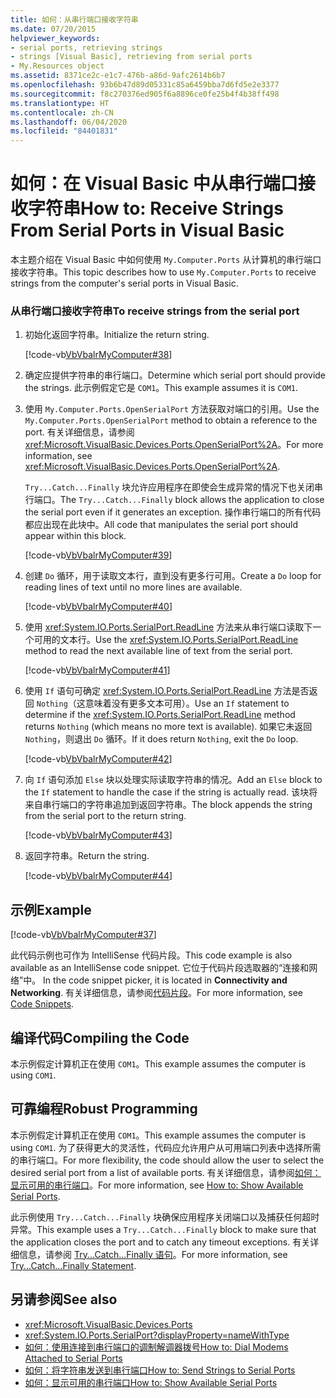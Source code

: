 ```yaml
---
title: 如何：从串行端口接收字符串
ms.date: 07/20/2015
helpviewer_keywords:
- serial ports, retrieving strings
- strings [Visual Basic], retrieving from serial ports
- My.Resources object
ms.assetid: 8371ce2c-e1c7-476b-a86d-9afc2614b6b7
ms.openlocfilehash: 93b6b47d89d05331c85a6459bba7d6fd5e2e3377
ms.sourcegitcommit: f8c270376ed905f6a8896ce0fe25b4f4b38ff498
ms.translationtype: HT
ms.contentlocale: zh-CN
ms.lasthandoff: 06/04/2020
ms.locfileid: "84401831"
---
```

# <a name="how-to-receive-strings-from-serial-ports-in-visual-basic"></a><span data-ttu-id="be1bb-102">如何：在 Visual Basic 中从串行端口接收字符串</span><span class="sxs-lookup"><span data-stu-id="be1bb-102">How to: Receive Strings From Serial Ports in Visual Basic</span></span>

<span data-ttu-id="be1bb-103">本主题介绍在 Visual Basic 中如何使用 `My.Computer.Ports` 从计算机的串行端口接收字符串。</span><span class="sxs-lookup"><span data-stu-id="be1bb-103">This topic describes how to use `My.Computer.Ports` to receive strings from the computer's serial ports in Visual Basic.</span></span>  
  
### <a name="to-receive-strings-from-the-serial-port"></a><span data-ttu-id="be1bb-104">从串行端口接收字符串</span><span class="sxs-lookup"><span data-stu-id="be1bb-104">To receive strings from the serial port</span></span>  
  
1. <span data-ttu-id="be1bb-105">初始化返回字符串。</span><span class="sxs-lookup"><span data-stu-id="be1bb-105">Initialize the return string.</span></span>  
  
     [!code-vb[VbVbalrMyComputer#38](~/samples/snippets/visualbasic/VS_Snippets_VBCSharp/VbVbalrMyComputer/VB/Class2.vb#38)]  
  
2. <span data-ttu-id="be1bb-106">确定应提供字符串的串行端口。</span><span class="sxs-lookup"><span data-stu-id="be1bb-106">Determine which serial port should provide the strings.</span></span> <span data-ttu-id="be1bb-107">此示例假定它是 `COM1`。</span><span class="sxs-lookup"><span data-stu-id="be1bb-107">This example assumes it is `COM1`.</span></span>  
  
3. <span data-ttu-id="be1bb-108">使用 `My.Computer.Ports.OpenSerialPort` 方法获取对端口的引用。</span><span class="sxs-lookup"><span data-stu-id="be1bb-108">Use the `My.Computer.Ports.OpenSerialPort` method to obtain a reference to the port.</span></span> <span data-ttu-id="be1bb-109">有关详细信息，请参阅 <xref:Microsoft.VisualBasic.Devices.Ports.OpenSerialPort%2A>。</span><span class="sxs-lookup"><span data-stu-id="be1bb-109">For more information, see <xref:Microsoft.VisualBasic.Devices.Ports.OpenSerialPort%2A>.</span></span>  
  
     <span data-ttu-id="be1bb-110">`Try...Catch...Finally` 块允许应用程序在即使会生成异常的情况下也关闭串行端口。</span><span class="sxs-lookup"><span data-stu-id="be1bb-110">The `Try...Catch...Finally` block allows the application to close the serial port even if it generates an exception.</span></span> <span data-ttu-id="be1bb-111">操作串行端口的所有代码都应出现在此块中。</span><span class="sxs-lookup"><span data-stu-id="be1bb-111">All code that manipulates the serial port should appear within this block.</span></span>  
  
     [!code-vb[VbVbalrMyComputer#39](~/samples/snippets/visualbasic/VS_Snippets_VBCSharp/VbVbalrMyComputer/VB/Class2.vb#39)]  
  
4. <span data-ttu-id="be1bb-112">创建 `Do` 循环，用于读取文本行，直到没有更多行可用。</span><span class="sxs-lookup"><span data-stu-id="be1bb-112">Create a `Do` loop for reading lines of text until no more lines are available.</span></span>  
  
     [!code-vb[VbVbalrMyComputer#40](~/samples/snippets/visualbasic/VS_Snippets_VBCSharp/VbVbalrMyComputer/VB/Class2.vb#40)]  
  
5. <span data-ttu-id="be1bb-113">使用 <xref:System.IO.Ports.SerialPort.ReadLine> 方法来从串行端口读取下一个可用的文本行。</span><span class="sxs-lookup"><span data-stu-id="be1bb-113">Use the <xref:System.IO.Ports.SerialPort.ReadLine> method to read the next available line of text from the serial port.</span></span>  
  
     [!code-vb[VbVbalrMyComputer#41](~/samples/snippets/visualbasic/VS_Snippets_VBCSharp/VbVbalrMyComputer/VB/Class2.vb#41)]  
  
6. <span data-ttu-id="be1bb-114">使用 `If` 语句可确定 <xref:System.IO.Ports.SerialPort.ReadLine> 方法是否返回 `Nothing`（这意味着没有更多文本可用）。</span><span class="sxs-lookup"><span data-stu-id="be1bb-114">Use an `If` statement to determine if the <xref:System.IO.Ports.SerialPort.ReadLine> method returns `Nothing` (which means no more text is available).</span></span> <span data-ttu-id="be1bb-115">如果它未返回 `Nothing`，则退出 `Do` 循环。</span><span class="sxs-lookup"><span data-stu-id="be1bb-115">If it does return `Nothing`, exit the `Do` loop.</span></span>  
  
     [!code-vb[VbVbalrMyComputer#42](~/samples/snippets/visualbasic/VS_Snippets_VBCSharp/VbVbalrMyComputer/VB/Class2.vb#42)]  
  
7. <span data-ttu-id="be1bb-116">向 `If` 语句添加 `Else` 块以处理实际读取字符串的情况。</span><span class="sxs-lookup"><span data-stu-id="be1bb-116">Add an `Else` block to the `If` statement to handle the case if the string is actually read.</span></span> <span data-ttu-id="be1bb-117">该块将来自串行端口的字符串追加到返回字符串。</span><span class="sxs-lookup"><span data-stu-id="be1bb-117">The block appends the string from the serial port to the return string.</span></span>  
  
     [!code-vb[VbVbalrMyComputer#43](~/samples/snippets/visualbasic/VS_Snippets_VBCSharp/VbVbalrMyComputer/VB/Class2.vb#43)]  
  
8. <span data-ttu-id="be1bb-118">返回字符串。</span><span class="sxs-lookup"><span data-stu-id="be1bb-118">Return the string.</span></span>  
  
     [!code-vb[VbVbalrMyComputer#44](~/samples/snippets/visualbasic/VS_Snippets_VBCSharp/VbVbalrMyComputer/VB/Class2.vb#44)]  
  
## <a name="example"></a><span data-ttu-id="be1bb-119">示例</span><span class="sxs-lookup"><span data-stu-id="be1bb-119">Example</span></span>  

 [!code-vb[VbVbalrMyComputer#37](~/samples/snippets/visualbasic/VS_Snippets_VBCSharp/VbVbalrMyComputer/VB/Class2.vb#37)]  
  
 <span data-ttu-id="be1bb-120">此代码示例也可作为 IntelliSense 代码片段。</span><span class="sxs-lookup"><span data-stu-id="be1bb-120">This code example is also available as an IntelliSense code snippet.</span></span> <span data-ttu-id="be1bb-121">它位于代码片段选取器的“连接和网络”中。 </span><span class="sxs-lookup"><span data-stu-id="be1bb-121">In the code snippet picker, it is located in **Connectivity and Networking**.</span></span> <span data-ttu-id="be1bb-122">有关详细信息，请参阅[代码片段](/visualstudio/ide/code-snippets)。</span><span class="sxs-lookup"><span data-stu-id="be1bb-122">For more information, see [Code Snippets](/visualstudio/ide/code-snippets).</span></span>  
  
## <a name="compiling-the-code"></a><span data-ttu-id="be1bb-123">编译代码</span><span class="sxs-lookup"><span data-stu-id="be1bb-123">Compiling the Code</span></span>  

 <span data-ttu-id="be1bb-124">本示例假定计算机正在使用 `COM1`。</span><span class="sxs-lookup"><span data-stu-id="be1bb-124">This example assumes the computer is using `COM1`.</span></span>  
  
## <a name="robust-programming"></a><span data-ttu-id="be1bb-125">可靠编程</span><span class="sxs-lookup"><span data-stu-id="be1bb-125">Robust Programming</span></span>  

 <span data-ttu-id="be1bb-126">本示例假定计算机正在使用 `COM1`。</span><span class="sxs-lookup"><span data-stu-id="be1bb-126">This example assumes the computer is using `COM1`.</span></span> <span data-ttu-id="be1bb-127">为了获得更大的灵活性，代码应允许用户从可用端口列表中选择所需的串行端口。</span><span class="sxs-lookup"><span data-stu-id="be1bb-127">For more flexibility, the code should allow the user to select the desired serial port from a list of available ports.</span></span> <span data-ttu-id="be1bb-128">有关详细信息，请参阅[如何：显示可用的串行端口](how-to-show-available-serial-ports.md)。</span><span class="sxs-lookup"><span data-stu-id="be1bb-128">For more information, see [How to: Show Available Serial Ports](how-to-show-available-serial-ports.md).</span></span>  
  
 <span data-ttu-id="be1bb-129">此示例使用 `Try...Catch...Finally` 块确保应用程序关闭端口以及捕获任何超时异常。</span><span class="sxs-lookup"><span data-stu-id="be1bb-129">This example uses a `Try...Catch...Finally` block to make sure that the application closes the port and to catch any timeout exceptions.</span></span> <span data-ttu-id="be1bb-130">有关详细信息，请参阅 [Try...Catch...Finally 语句](../../../language-reference/statements/try-catch-finally-statement.md)。</span><span class="sxs-lookup"><span data-stu-id="be1bb-130">For more information, see [Try...Catch...Finally Statement](../../../language-reference/statements/try-catch-finally-statement.md).</span></span>  
  
## <a name="see-also"></a><span data-ttu-id="be1bb-131">另请参阅</span><span class="sxs-lookup"><span data-stu-id="be1bb-131">See also</span></span>

- <xref:Microsoft.VisualBasic.Devices.Ports>
- <xref:System.IO.Ports.SerialPort?displayProperty=nameWithType>
- [<span data-ttu-id="be1bb-132">如何：使用连接到串行端口的调制解调器拨号</span><span class="sxs-lookup"><span data-stu-id="be1bb-132">How to: Dial Modems Attached to Serial Ports</span></span>](how-to-dial-modems-attached-to-serial-ports.md)
- [<span data-ttu-id="be1bb-133">如何：将字符串发送到串行端口</span><span class="sxs-lookup"><span data-stu-id="be1bb-133">How to: Send Strings to Serial Ports</span></span>](how-to-send-strings-to-serial-ports.md)
- [<span data-ttu-id="be1bb-134">如何：显示可用的串行端口</span><span class="sxs-lookup"><span data-stu-id="be1bb-134">How to: Show Available Serial Ports</span></span>](how-to-show-available-serial-ports.md)
